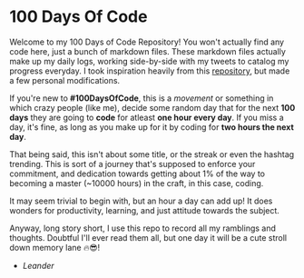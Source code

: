 # 100 Days Of Code

Welcome to my 100 Days of Code Repository! You won't actually find any code here, just a bunch of markdown files. These markdown files actually make up my daily logs, working side-by-side with my tweets to catalog my progress everyday. I took inspiration heavily from this [repository](https://github.com/Kallaway/100-days-of-code), but made a few personal modifications.

If you're new to **#100DaysOfCode**, this is a _movement_ or something in which crazy people (like me), decide some random day that for the next **100 days** they are going to **code** for atleast **one hour every day**. If you miss a day, it's fine, as long as you make up for it by coding for **two hours the next day**.

That being said, this isn't about some title, or the streak or even the hashtag trending. This is sort of a journey that's supposed to enforce your commitment, and dedication towards getting about 1% of the way to becoming a master (~10000 hours) in the craft, in this case, coding.

It may seem trivial to begin with, but an hour a day can add up! It does wonders for productivity, learning, and just attitude towards the subject.

Anyway, long story short, I use this repo to record all my ramblings and thoughts. Doubtful I'll ever read them all, but one day it will be a cute stroll down memory lane 🔥😎!

- _Leander_
